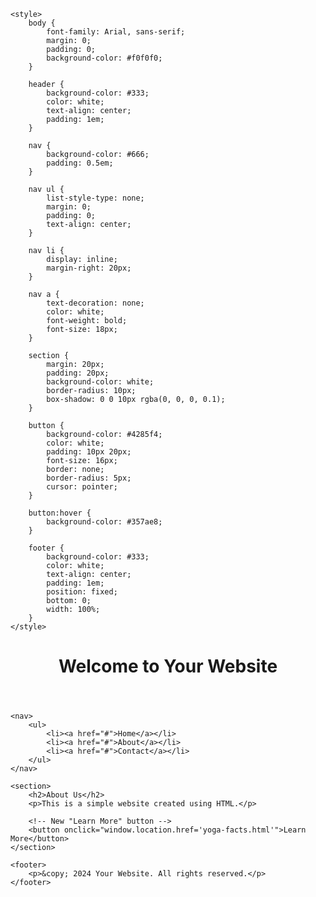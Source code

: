 <!DOCTYPE html>
<html lang="en">
<head>
    <meta charset="UTF-8">
    <meta name="viewport" content="width=device-width, initial-scale=1.0">
    <title>Your Website Title</title>

    <style>
        body {
            font-family: Arial, sans-serif;
            margin: 0;
            padding: 0;
            background-color: #f0f0f0;
        }

        header {
            background-color: #333;
            color: white;
            text-align: center;
            padding: 1em;
        }

        nav {
            background-color: #666;
            padding: 0.5em;
        }

        nav ul {
            list-style-type: none;
            margin: 0;
            padding: 0;
            text-align: center;
        }

        nav li {
            display: inline;
            margin-right: 20px;
        }

        nav a {
            text-decoration: none;
            color: white;
            font-weight: bold;
            font-size: 18px;
        }

        section {
            margin: 20px;
            padding: 20px;
            background-color: white;
            border-radius: 10px;
            box-shadow: 0 0 10px rgba(0, 0, 0, 0.1);
        }

        button {
            background-color: #4285f4;
            color: white;
            padding: 10px 20px;
            font-size: 16px;
            border: none;
            border-radius: 5px;
            cursor: pointer;
        }

        button:hover {
            background-color: #357ae8;
        }

        footer {
            background-color: #333;
            color: white;
            text-align: center;
            padding: 1em;
            position: fixed;
            bottom: 0;
            width: 100%;
        }
    </style>
</head>
<body>
    <header>
        <h1>Welcome to Your Website</h1>
    </header>
    
    <nav>
        <ul>
            <li><a href="#">Home</a></li>
            <li><a href="#">About</a></li>
            <li><a href="#">Contact</a></li>
        </ul>
    </nav>

    <section>
        <h2>About Us</h2>
        <p>This is a simple website created using HTML.</p>

        <!-- New "Learn More" button -->
        <button onclick="window.location.href='yoga-facts.html'">Learn More</button>
    </section>

    <footer>
        <p>&copy; 2024 Your Website. All rights reserved.</p>
    </footer>
</body>
</html>
